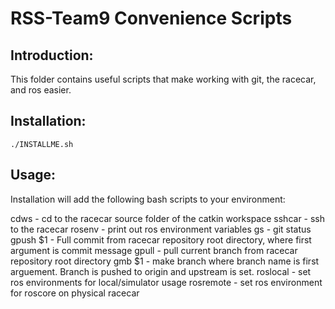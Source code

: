RSS-Team9 Convenience Scripts
===============
Introduction:
----------------
This folder contains useful scripts that make working with git, the racecar, and ros easier.

Installation:
----------------
```
./INSTALLME.sh
```

Usage:
----------------
Installation will add the following bash scripts to your environment:

cdws - cd to the racecar source folder of the catkin workspace
sshcar - ssh to the racecar
rosenv - print out ros environment variables
gs - git status
gpush $1 - Full commit from racecar repository root directory, where first argument is commit message
gpull - pull current branch from racecar repository root directory
gmb $1 - make branch where branch name is first arguement. Branch is pushed to origin and upstream is set.
roslocal - set ros environments for local/simulator usage
rosremote - set ros environment for roscore on physical racecar
